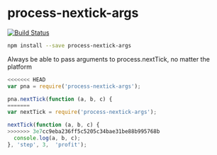 process-nextick-args
=====

[![Build Status](https://travis-ci.org/calvinmetcalf/process-nextick-args.svg?branch=master)](https://travis-ci.org/calvinmetcalf/process-nextick-args)

```bash
npm install --save process-nextick-args
```

Always be able to pass arguments to process.nextTick, no matter the platform

```js
<<<<<<< HEAD
var pna = require('process-nextick-args');

pna.nextTick(function (a, b, c) {
=======
var nextTick = require('process-nextick-args');

nextTick(function (a, b, c) {
>>>>>>> 3e7cc9eba236ff5c5205c34bae31be88b995768b
  console.log(a, b, c);
}, 'step', 3,  'profit');
```
